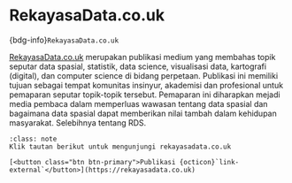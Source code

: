 # RekayasaData.co.uk

{bdg-info}`RekayasaData.co.uk` 

[RekayasaData.co.uk](https://rekayasadata.co.uk) merupakan publikasi medium yang membahas topik seputar data spasial, statistik, data science, visualisasi data, kartografi (digital), dan computer science di bidang perpetaan. Publikasi ini memiliki tujuan sebagai tempat komunitas insinyur, akademisi dan profesional untuk pemaparan seputar topik-topik tersebut. Pemaparan ini diharapkan mejadi media pembaca dalam memperluas wawasan tentang data spasial dan bagaimana data spasial dapat memberikan nilai tambah dalam kehidupan masyarakat. Selebihnya tentang RDS.

```{admonition} Kunjungi
:class: note
Klik tautan berikut untuk mengunjungi rekayasadata.co.uk

[<button class="btn btn-primary">Publikasi {octicon}`link-external`</button>](https://rekayasadata.co.uk)
```